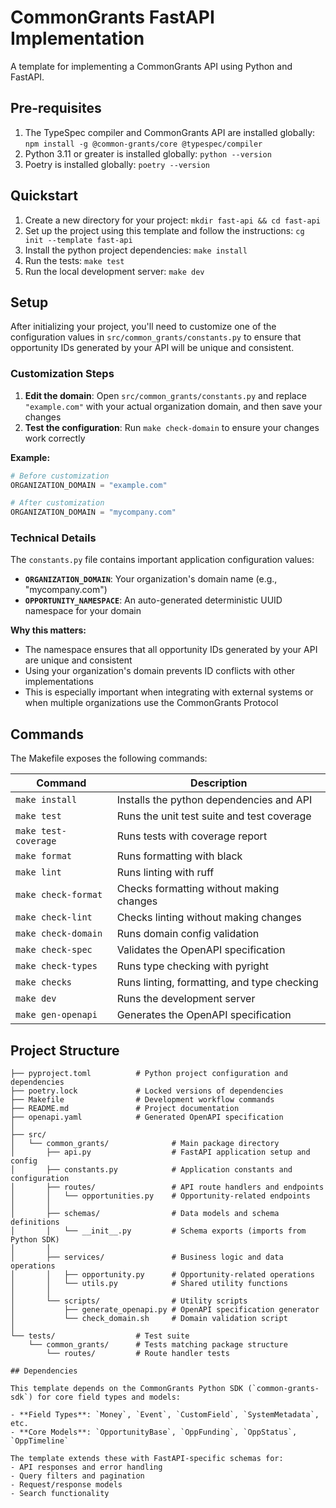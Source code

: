 # CommonGrants FastAPI Implementation

A template for implementing a CommonGrants API using Python and FastAPI.

## Pre-requisites

1. The TypeSpec compiler and CommonGrants API are installed globally: `npm install -g @common-grants/core @typespec/compiler`
2. Python 3.11 or greater is installed globally: `python --version`
3. Poetry is installed globally: `poetry --version`

## Quickstart

1. Create a new directory for your project: `mkdir fast-api && cd fast-api`
2. Set up the project using this template and follow the instructions: `cg init --template fast-api`
3. Install the python project dependencies: `make install`
4. Run the tests: `make test`
5. Run the local development server: `make dev`

## Setup

After initializing your project, you'll need to customize one of the configuration values in `src/common_grants/constants.py` to ensure that opportunity IDs generated by your API will be unique and consistent. 

### Customization Steps

1. **Edit the domain**: Open `src/common_grants/constants.py` and replace `"example.com"` with your actual organization domain, and then save your changes
3. **Test the configuration**: Run `make check-domain` to ensure your changes work correctly

**Example:**
```python
# Before customization
ORGANIZATION_DOMAIN = "example.com"

# After customization
ORGANIZATION_DOMAIN = "mycompany.com"
```

### Technical Details

The `constants.py` file contains important application configuration values:

- **`ORGANIZATION_DOMAIN`**: Your organization's domain name (e.g., "mycompany.com")
- **`OPPORTUNITY_NAMESPACE`**: An auto-generated deterministic UUID namespace for your domain

**Why this matters:**
- The namespace ensures that all opportunity IDs generated by your API are unique and consistent
- Using your organization's domain prevents ID conflicts with other implementations
- This is especially important when integrating with external systems or when multiple organizations use the CommonGrants Protocol

## Commands

The Makefile exposes the following commands:

| Command               | Description                                 |
| --------------------- | ------------------------------------------- |
| `make install`        | Installs the python dependencies and API    |
| `make test`           | Runs the unit test suite and test coverage  |
| `make test-coverage`  | Runs tests with coverage report             |
| `make format`         | Runs formatting with black                  |
| `make lint`           | Runs linting with ruff                      |
| `make check-format`   | Checks formatting without making changes    |
| `make check-lint`     | Checks linting without making changes      |
| `make check-domain`   | Runs domain config validation               |
| `make check-spec`     | Validates the OpenAPI specification         |
| `make check-types`    | Runs type checking with pyright             |
| `make checks`         | Runs linting, formatting, and type checking |
| `make dev`            | Runs the development server                 |
| `make gen-openapi`    | Generates the OpenAPI specification         |

## Project Structure

```
├── pyproject.toml          # Python project configuration and dependencies
├── poetry.lock             # Locked versions of dependencies
├── Makefile                # Development workflow commands
├── README.md               # Project documentation
├── openapi.yaml            # Generated OpenAPI specification
│
├── src/
│   └── common_grants/              # Main package directory
│       ├── api.py                  # FastAPI application setup and config
│       ├── constants.py            # Application constants and configuration
│       ├── routes/                 # API route handlers and endpoints
│       │   └── opportunities.py    # Opportunity-related endpoints
│       │
│       ├── schemas/                # Data models and schema definitions
│       │   └── __init__.py         # Schema exports (imports from Python SDK)
│       │
│       ├── services/               # Business logic and data operations
│       │   ├── opportunity.py      # Opportunity-related operations
│       │   └── utils.py            # Shared utility functions
│       │
│       └── scripts/                # Utility scripts
│           ├── generate_openapi.py # OpenAPI specification generator
│           └── check_domain.sh     # Domain validation script
│
└── tests/                  # Test suite
    └── common_grants/      # Tests matching package structure
        └── routes/         # Route handler tests

## Dependencies

This template depends on the CommonGrants Python SDK (`common-grants-sdk`) for core field types and models:

- **Field Types**: `Money`, `Event`, `CustomField`, `SystemMetadata`, etc.
- **Core Models**: `OpportunityBase`, `OppFunding`, `OppStatus`, `OppTimeline`

The template extends these with FastAPI-specific schemas for:
- API responses and error handling
- Query filters and pagination
- Request/response models
- Search functionality
